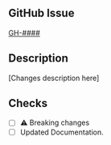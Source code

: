 GitHub Issue
---
[GH-####](https://github.com/fblanc92/husky-precommit-hooks/issues/####)


Description
---
[Changes description here]


Checks
---
- [ ] ⚠️ Breaking changes
- [ ] Updated Documentation.
